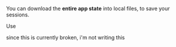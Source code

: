 You can download the **entire app state** into local files, to save your sessions.

Use 

since this is currently broken, i'm not writing this
